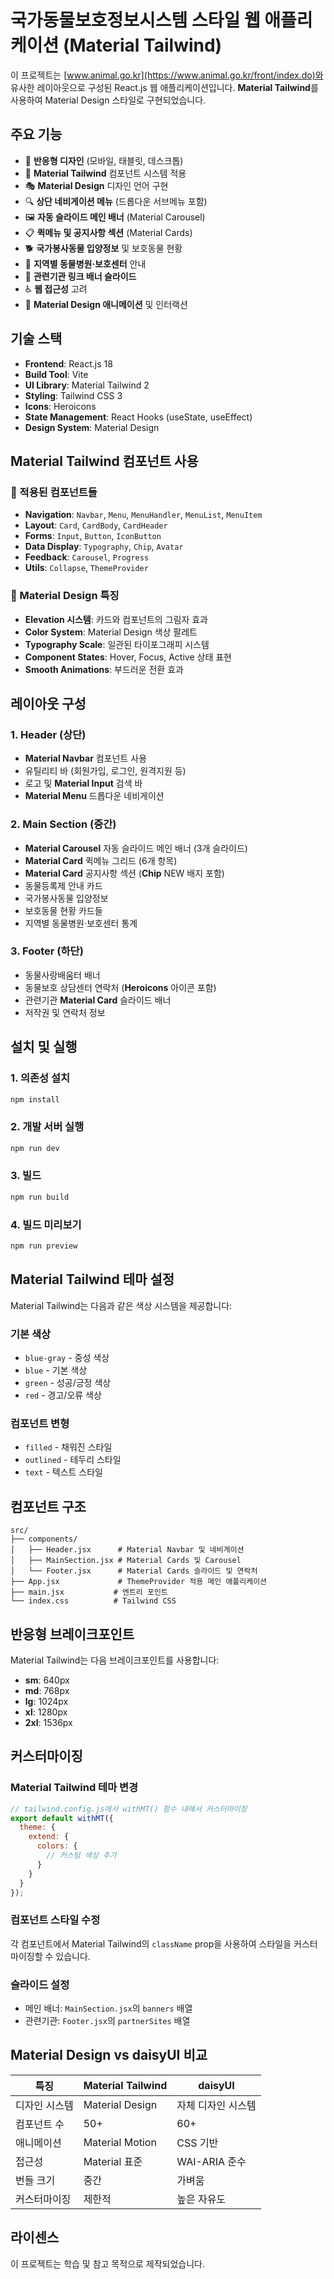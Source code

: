 # 국가동물보호정보시스템 스타일 웹 애플리케이션 (Material Tailwind)

이 프로젝트는 [www.animal.go.kr](https://www.animal.go.kr/front/index.do)와 유사한 레이아웃으로 구성된 React.js 웹 애플리케이션입니다. **Material Tailwind**를 사용하여 Material Design 스타일로 구현되었습니다.

## 주요 기능

- 📱 **반응형 디자인** (모바일, 태블릿, 데스크톱)
- 🎨 **Material Tailwind** 컴포넌트 시스템 적용
- 🎭 **Material Design** 디자인 언어 구현
- 🔍 **상단 네비게이션 메뉴** (드롭다운 서브메뉴 포함)
- 🖼️ **자동 슬라이드 메인 배너** (Material Carousel)
- 📋 **퀵메뉴 및 공지사항 섹션** (Material Cards)
- 🐕 **국가봉사동물 입양정보** 및 보호동물 현황
- 🏥 **지역별 동물병원·보호센터** 안내
- 🔗 **관련기관 링크 배너 슬라이드**
- ♿ **웹 접근성** 고려
- 🌊 **Material Design 애니메이션** 및 인터랙션

## 기술 스택

- **Frontend**: React.js 18
- **Build Tool**: Vite
- **UI Library**: Material Tailwind 2
- **Styling**: Tailwind CSS 3
- **Icons**: Heroicons
- **State Management**: React Hooks (useState, useEffect)
- **Design System**: Material Design

## Material Tailwind 컴포넌트 사용

### 🎯 적용된 컴포넌트들

- **Navigation**: `Navbar`, `Menu`, `MenuHandler`, `MenuList`, `MenuItem`
- **Layout**: `Card`, `CardBody`, `CardHeader`
- **Forms**: `Input`, `Button`, `IconButton`
- **Data Display**: `Typography`, `Chip`, `Avatar`
- **Feedback**: `Carousel`, `Progress`
- **Utils**: `Collapse`, `ThemeProvider`

### 🎨 Material Design 특징

- **Elevation 시스템**: 카드와 컴포넌트의 그림자 효과
- **Color System**: Material Design 색상 팔레트
- **Typography Scale**: 일관된 타이포그래피 시스템
- **Component States**: Hover, Focus, Active 상태 표현
- **Smooth Animations**: 부드러운 전환 효과

## 레이아웃 구성

### 1. Header (상단)
- **Material Navbar** 컴포넌트 사용
- 유틸리티 바 (회원가입, 로그인, 원격지원 등)
- 로고 및 **Material Input** 검색 바
- **Material Menu** 드롭다운 네비게이션

### 2. Main Section (중간)
- **Material Carousel** 자동 슬라이드 메인 배너 (3개 슬라이드)
- **Material Card** 퀵메뉴 그리드 (6개 항목)
- **Material Card** 공지사항 섹션 (**Chip** NEW 배지 포함)
- 동물등록제 안내 카드
- 국가봉사동물 입양정보
- 보호동물 현황 카드들
- 지역별 동물병원·보호센터 통계

### 3. Footer (하단)
- 동물사랑배움터 배너
- 동물보호 상담센터 연락처 (**Heroicons** 아이콘 포함)
- 관련기관 **Material Card** 슬라이드 배너
- 저작권 및 연락처 정보

## 설치 및 실행

### 1. 의존성 설치
```bash
npm install
```

### 2. 개발 서버 실행
```bash
npm run dev
```

### 3. 빌드
```bash
npm run build
```

### 4. 빌드 미리보기
```bash
npm run preview
```

## Material Tailwind 테마 설정

Material Tailwind는 다음과 같은 색상 시스템을 제공합니다:

### 기본 색상
- `blue-gray` - 중성 색상
- `blue` - 기본 색상
- `green` - 성공/긍정 색상
- `red` - 경고/오류 색상

### 컴포넌트 변형
- `filled` - 채워진 스타일
- `outlined` - 테두리 스타일
- `text` - 텍스트 스타일

## 컴포넌트 구조

```
src/
├── components/
│   ├── Header.jsx      # Material Navbar 및 네비게이션
│   ├── MainSection.jsx # Material Cards 및 Carousel
│   └── Footer.jsx      # Material Cards 슬라이드 및 연락처
├── App.jsx             # ThemeProvider 적용 메인 애플리케이션
├── main.jsx           # 엔트리 포인트
└── index.css          # Tailwind CSS
```

## 반응형 브레이크포인트

Material Tailwind는 다음 브레이크포인트를 사용합니다:

- **sm**: 640px
- **md**: 768px
- **lg**: 1024px
- **xl**: 1280px
- **2xl**: 1536px

## 커스터마이징

### Material Tailwind 테마 변경
```javascript
// tailwind.config.js에서 withMT() 함수 내에서 커스터마이징
export default withMT({
  theme: {
    extend: {
      colors: {
        // 커스텀 색상 추가
      }
    }
  }
});
```

### 컴포넌트 스타일 수정
각 컴포넌트에서 Material Tailwind의 `className` prop을 사용하여 스타일을 커스터마이징할 수 있습니다.

### 슬라이드 설정
- 메인 배너: `MainSection.jsx`의 `banners` 배열
- 관련기관: `Footer.jsx`의 `partnerSites` 배열

## Material Design vs daisyUI 비교

| 특징 | Material Tailwind | daisyUI |
|------|------------------|---------|
| 디자인 시스템 | Material Design | 자체 디자인 시스템 |
| 컴포넌트 수 | 50+ | 60+ |
| 애니메이션 | Material Motion | CSS 기반 |
| 접근성 | Material 표준 | WAI-ARIA 준수 |
| 번들 크기 | 중간 | 가벼움 |
| 커스터마이징 | 제한적 | 높은 자유도 |

## 라이센스

이 프로젝트는 학습 및 참고 목적으로 제작되었습니다. 